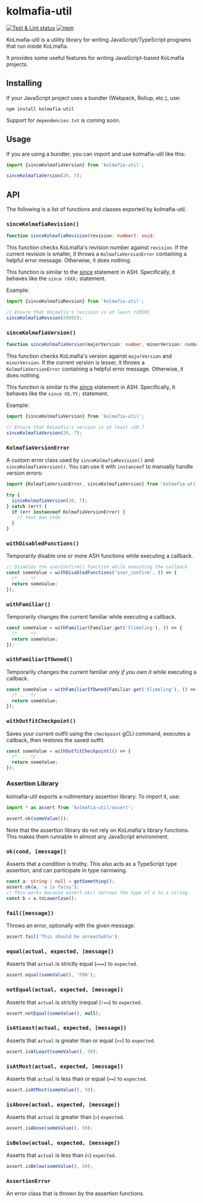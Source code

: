 # kolmafia-util

[![Test & Lint status](https://github.com/pastelmind/kolmafia-util/workflows/Test%20&%20Lint/badge.svg)](https://github.com/pastelmind/kolmafia-util/actions?query=workflow%3A%22Test+%26+Lint%22) [![npm](https://img.shields.io/npm/v/kolmafia-util)](https://www.npmjs.com/package/kolmafia-util)

KoLmafia-util is a utility library for writing JavaScript/TypeScript programs that run inside KoLmafia.

It provides some useful features for writing JavaScript-based KoLmafia projects.

## Installing

If your JavaScript project uses a bundler (Webpack, Rollup, etc.), use:

```
npm install kolmafia-util
```

Support for `dependencies.txt` is coming soon.

## Usage

If you are using a bundler, you can import and use kolmafia-util like this:

```js
import {sinceKolmafiaVersion} from 'kolmafia-util';

sinceKolmafiaVersion(20, 7);
```

## API

The following is a list of functions and classes exported by kolmafia-util.

### `sinceKolmafiaRevision()`

```ts
function sinceKolmafiaRevision(revision: number): void;
```

This function checks KoLmafia's revision number against `revision`. If the current revision is smaller, it throws a `KolmafiaVersionError` containing a helpful error message. Otherwise, it does nothing.

This function is similar to the [since](https://wiki.kolmafia.us/index.php/Since) statement in ASH. Specifically, it behaves like the `since rXXX;` statement.

Example:

```ts
import {sinceKolmafiaRevsion} from 'kolmafia-util';

// Ensure that KoLmafia's revision is at least r20505
sinceKolmafiaRevsion(20505);
```

### `sinceKolmafiaVersion()`

```ts
function sinceKolmafiaVersion(majorVersion: number, minorVersion: number): void;
```

This function checks KoLmafia's version against `majorVersion` and `minorVersion`. If the current version is lesser, it throws a `KolmafiaVersionError` containing a helpful error message. Otherwise, it does nothing.

This function is similar to the [since](https://wiki.kolmafia.us/index.php/Since) statement in ASH. Specifically, it behaves like the `since XX.YY;` statement.

Example:

```ts
import {sinceKolmafiaVersion} from 'kolmafia-util';

// Ensure that KoLmafia's version is at least v20.7
sinceKolmafiaVersion(20, 7);
```

### `KolmafiaVersionError`

A custom error class used by `sinceKolmafiaRevision()` and `sinceKolmafiaVersion()`. You can use it with `instanceof` to manually handle version errors:

```ts
import {KolmafiaVersionError, sinceKolmafiaVersion} from 'kolmafia-util';

try {
  sinceKolmafiaVersion(20, 7);
} catch (err) {
  if (err instanceof KolmafiaVersionError) {
    // Your own code
  }
}
```

### `withDisabledFunctions()`

Temporarily disable one or more ASH functions while executing a callback.

```ts
// Disables the userConfirm() function while executing the callback
const someValue = withDisabledFunctions('user_confirm', () => {
  /* ... */
  return someValue;
});
```

### `withFamiliar()`

Temporarily changes the current familiar while executing a callback.

```ts
const someValue = withFamiliar(Familiar.get('Slimeling'), () => {
  /* ... */
  return someValue;
});
```

### `withFamiliarIfOwned()`

Temporarily changes the current familiar _only if you own it_ while executing a callback.

```ts
const someValue = withFamiliarIfOwned(Familiar.get('Slimeling'), () => {
  /* ... */
  return someValue;
});
```

### `withOutfitCheckpoint()`

Saves your current outfit using the `checkpoint` gCLI command, executes a callback, then restores the saved outfit.

```ts
const someValue = withOutfitCheckpoint(() => {
  /* ... */
  return someValue;
});
```

### Assertion Library

kolmafia-util exports a rudimentary assertion library. To import it, use:

```ts
import * as assert from 'kolmafia-util/assert';

assert.ok(someValue());
```

Note that the assertion library do not rely on KoLmafia's library functions. This makes them runnable in almost any JavaScript environment.

### `ok(cond, [message])`

Asserts that a condition is truthy. This also acts as a TypeScript type assertion, and can participate in type narrowing.

```ts
const a: string | null = getSomething();
assert.ok(a, 'a is falsy');
// This works because assert.ok() narrows the type of a to a string.
const b = a.toLowerCase();
```

### `fail([message])`

Throws an error, optionally with the given message.

```ts
assert.fail('This should be unreachable');
```

### `equal(actual, expected, [message])`

Asserts that `actual` is strictly equal (`===`) to `expected`.

```ts
assert.equal(someValue(), 'FOO');
```

### `notEqual(actual, expected, [message])`

Asserts that `actual` is strictly inequal (`!==`) to `expected`.

```ts
assert.notEqual(someValue(), null);
```

### `isAtLeast(actual, expected, [message])`

Asserts that `actual` is greater than or equal (`>=`) to `expected`.

```ts
assert.isAtLeast(someValue(), 50);
```

### `isAtMost(actual, expected, [message])`

Asserts that `actual` is less than or equal (`>=`) to `expected`.

```ts
assert.isAtMost(someValue(), 50);
```

### `isAbove(actual, expected, [message])`

Asserts that `actual` is greater than (`>`) `expected`.

```ts
assert.isAbove(someValue(), 50);
```

### `isBelow(actual, expected, [message])`

Asserts that `actual` is less than (`<`) `expected`.

```ts
assert.isBelow(someValue(), 50);
```

### `AssertionError`

An error class that is thrown by the assertion functions.
